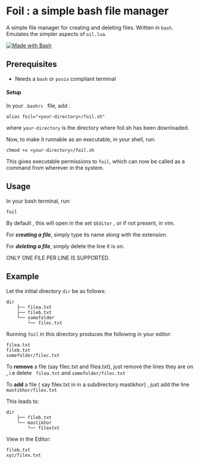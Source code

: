 # Foil : a simple bash file manager

A simple file manager for creating and deleting files.
Written in `bash`. 
Emulates the simpler aspects of `oil.lua`.



[![Made with Bash](https://img.shields.io/badge/Made%20with-Bash-blue.svg)]()
## Prerequisites
- Needs a `bash` or `posix` compliant terminal 

#### Setup
In your `.bashrc ` file, add : 
```
alias foil="<your-directory>/foil.sh"
```
where `your-directory` is the directory where foil.sh has been downloaded.

Now, to make it runnable as an executable, in your shell, run:
```
chmod +x <your-directory>/foil.sh
```
This gives executable permissions to `foil`, which can now be called as a command from wherever in the system.


## Usage 

In your bash terminal, run:
```
foil
```
By default , this will open in the set `$Editor` , or if not present, in vim.

For ***creating a file***, simply type its name along with the extension. 

For ***deleting a file***, simply delete the line it is on. 

ONLY ONE FILE PER LINE IS SUPPORTED. 

## Example 
Let the initial directory `dir` be as follows: 

```
dir
	├── filea.txt
	├── fileb.txt
	└── somefolder
		└── filec.txt
```

Running `foil` in this directory produces the following in your editor:

```
filea.txt
fileb.txt
somefolder/filec.txt
```

To **remove** a file (say filec.txt and filea.txt), just remove the lines they are on , i.e delete 
` filea.txt` and `somefolder/filec.txt`

To **add** a file ( say filex.txt in in a subdirectory mastikhor) , just add the line `mastikhor/filex.txt`

This leads to:

```
dir 
	├── fileb.txt
	└── mastikhor
		└── filextxt
```

View in the Editor:

```
fileb.txt
xyz/filex.txt
```
